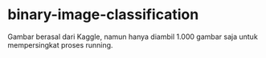 # binary-image-classification
Gambar berasal dari Kaggle, namun hanya diambil 1.000 gambar saja untuk mempersingkat proses running.

